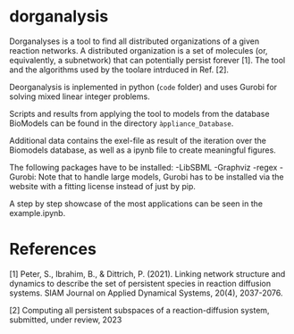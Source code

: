 # dorganalysis

Dorganalyses is a tool to find all distributed organizations of a given reaction networks. A distributed organization is a 
set of molecules (or, equivalently, a subnetwork) that can potentially persist forever [1]. The tool and the algorithms used by the toolare intrduced in Ref. [2].

Deorganalysis is inplemented in python (`code` folder) and uses Gurobi for solving mixed linear integer problems. 

Scripts and results from applying the tool to models from the database BioModels can be found in the directory `àppliance_Database`. 

Additional data contains the exel-file as result of the iteration over the Biomodels database, as well as a ipynb file to create meaningful figures.

The following packages have to be installed: 
-LibSBML
-Graphviz 
-regex
-Gurobi: Note that to handle large models, Gurobi has to be installed via the website with a fitting license instead of just by pip.

A step by step showcase of the most applications can be seen in the example.ipynb.

# References

[1] Peter, S., Ibrahim, B., & Dittrich, P. (2021). Linking network structure and dynamics to describe the set of persistent species in reaction diffusion systems. SIAM Journal on Applied Dynamical Systems, 20(4), 2037-2076.

[2] Computing all persistent subspaces of a reaction-diffusion system, submitted, under review, 2023 

